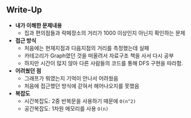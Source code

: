 ## Write-Up

* **내가 이해한 문제내용**
  * 집과 편의점들과 락페장소의 거리가 1000 이상인지 아닌지 확인하는 문제
* **접근 방식**
  * 처음에는 현재지점과 다음지점의 거리를 측정했는데 실패
  * 카테고리가 Graph였던 것을 떠올려서 자료구조 책을 사서 다시 공부
  * 하지만 시간이 많지 않아 다른 사람들의 코드를 통해 DFS 구현을 따라함.
* **어려웠던 점**
  * 그래프가 뭐였는지 기억이 안나서 어려웠음
  * 처음에 접근했던 방식에 갇혀서 헤어나오지를 못했음
* **복잡도**
  * 시간복잡도: 2중 반복문을 사용하기 때문에 `O(n^2)`
  * 공간복잡도: 1차원 메모리를 사용 `O(n)`

